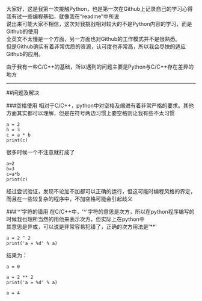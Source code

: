 大家好，这是我第一次接触Python，也是第一次在Github上记录自己的学习心得  
我有过一些编程基础，就像我在“readme”中所说  
说出来可能大家不相信，这次对我挑战相对较大的不是Python内容的学习，而是Github的使用  
全英文不太懂是一个方面，另一方面也对Github的工作模式并不是很熟悉。  
但是Github确实有着非常优质的资源，认可度也非常高，所以我会尽快的适应Github的应用。  

由于我有一些C/C++的基础，所以遇到的问题主要是Python与C/C++存在差异的地方  
******
##问题及解决

###空格使用
相对于C/C++，python中对空格及缩进有着非常严格的要求。其他方面其实都可以理解，但是在符号两边习惯上要空格则让我有些不太习惯  
```正确写法
a = 2
b = 3
c = a * b 
print(c)
```
很多时候一个不注意就打成了  
```
a=2
b=3
c=a*b
print(c)
```
经过尝试验证，发现不论加不加都可以正确的运行，但这可能时编程风格的界定，而且在一些较复杂的程序中，不加空格可能会引起歧义  

###'^'字符的错用
在C/C++中，'^'字符的意思是次方，所以在python程序编写的时候我也理所当然的用他来表示次方，但实际上在python中    
其意思是异或，可以说是非常容易犯错了，正确的次方用法是'**'  
```错误写法
a = 2 ^ 2 
print('a = %d' % a)
```
结果为：  
```
a = 0
```

```正确写法
a = 2 ** 2
print('a = %d' % a)
```
```结果为
a = 4
```
